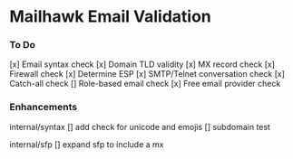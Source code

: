 # Mailhawk Email Validation

### To Do

[x] Email syntax check
[x] Domain TLD validity
[x] MX record check
[x] Firewall check
[x] Determine ESP
[x] SMTP/Telnet conversation check
[x] Catch-all check
[] Role-based email check
[x] Free email provider check

### Enhancements

internal/syntax
[] add check for unicode and emojis
[] subdomain test

internal/sfp
[] expand sfp to include a mx
